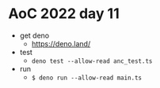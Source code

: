 # AoC 2022 day 11

- get deno
  - https://deno.land/
- test
  - `deno test --allow-read anc_test.ts`
- run 
  - `$ deno run --allow-read main.ts`
